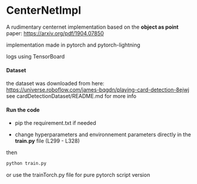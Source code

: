 # CenterNetImpl
A rudimentary centernet implementation based on the **object as point** paper: https://arxiv.org/pdf/1904.07850

implementation made in pytorch and pytorch-lightning

logs using TensorBoard

#### Dataset

the dataset was downloaded from here: https://universe.roboflow.com/james-bqgdn/playing-card-detection-8ejwj
see cardDetectionDataset/README.md for more info

#### Run the code

- pip the requirement.txt if needed

- change hyperparameters and environnement parameters directly in the **train.py** file (L299 - L328)

then 
```bash
python train.py
```

or use the trainTorch.py file for pure pytorch script version


